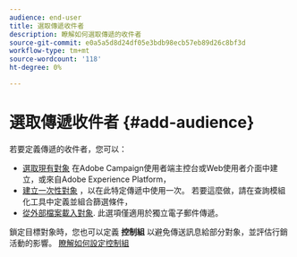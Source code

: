 ```yaml
---
audience: end-user
title: 選取傳遞收件者
description: 瞭解如何選取傳遞的收件者
source-git-commit: e0a5a5d8d24df05e3bdb98ecb57eb89d26c8bf3d
workflow-type: tm+mt
source-wordcount: '118'
ht-degree: 0%

---
```



# 選取傳遞收件者 {#add-audience}

若要定義傳遞的收件者，您可以：

* [選取現有對象](add-audience.md) 在Adobe Campaign使用者端主控台或Web使用者介面中建立，或來自Adobe Experience Platform，
* [建立一次性對象](one-time-audience.md) ，以在此特定傳遞中使用一次。 若要這麼做，請在查詢模組化工具中定義並組合篩選條件，
* [從外部檔案載入對象](file-audience.md). 此選項僅適用於獨立電子郵件傳遞。

鎖定目標對象時，您也可以定義 **控制組** 以避免傳送訊息給部分對象，並評估行銷活動的影響。 [瞭解如何設定控制組](control-group.md)
